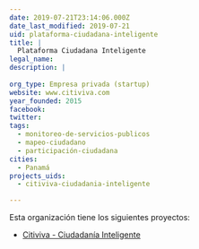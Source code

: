 ```yaml
---
date: 2019-07-21T23:14:06.000Z
date_last_modified: 2019-07-21
uid: plataforma-ciudadana-inteligente
title: |
  Plataforma Ciudadana Inteligente
legal_name: 
description: |
  
org_type: Empresa privada (startup)
website: www.citiviva.com
year_founded: 2015
facebook: 
twitter: 
tags:
  - monitoreo-de-servicios-publicos
  - mapeo-ciudadano
  - participación-ciudadana
cities: 
  - Panamá
projects_uids:
  - citiviva-ciudadania-inteligente

---
```


Esta organización tiene los siguientes proyectos:

- [Citiviva - Ciudadanía Inteligente](/proyectos/citiviva-ciudadania-inteligente)
